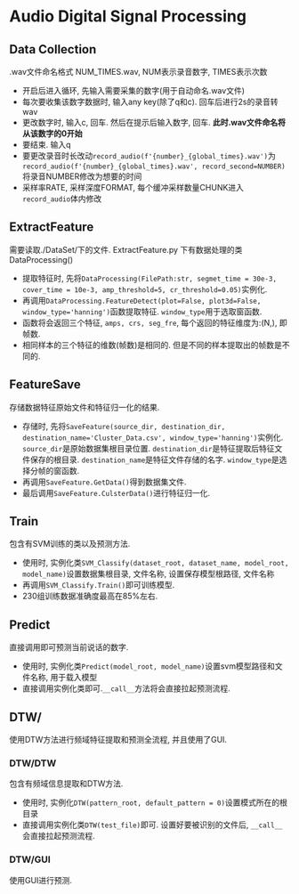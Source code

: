 # Audio Digital Signal Processing

## Data Collection

.wav文件命名格式 NUM_TIMES.wav, NUM表示录音数字, TIMES表示次数

- 开启后进入循环, 先输入需要采集的数字(用于自动命名.wav文件)
- 每次要收集该数字数据时, 输入any key(除了q和c). 回车后进行2s的录音转wav
- 更改数字时, 输入c, 回车. 然后在提示后输入数字, 回车. **此时.wav文件命名将从该数字的0开始**
- 要结束. 输入q
- 要更改录音时长改动`record_audio(f'{number}_{global_times}.wav')`为`record_audio(f'{number}_{global_times}.wav', record_second=NUMBER)`将录音NUMBER修改为想要的时间
- 采样率RATE, 采样深度FORMAT, 每个缓冲采样数量CHUNK进入`record_audio`体内修改

## ExtractFeature

需要读取./DataSet/下的文件.
ExtractFeature.py 下有数据处理的类DataProcessing()

- 提取特征时, 先将`DataProcessing(FilePath:str, segmet_time = 30e-3, cover_time = 10e-3, amp_threshold=5, cr_threshold=0.05)`实例化.
- 再调用`DataProcessing.FeatureDetect(plot=False, plot3d=False, window_type='hanning')`函数提取特征. `window_type`用于选取窗函数.
- 函数将会返回三个特征, `amps, crs, seg_fre`, 每个返回的特征维度为:(N,), 即帧数.
- 相同样本的三个特征的维数(帧数)是相同的. 但是不同的样本提取出的帧数是不同的.

## FeatureSave

存储数据特征原始文件和特征归一化的结果.

- 存储时, 先将`SaveFeature(source_dir, destination_dir, destination_name='Cluster_Data.csv', window_type='hanning')`实例化. `source_dir`是原始数据集根目录位置. `destination_dir`是特征提取后特征文件保存的根目录. `destination_name`是特征文件存储的名字. `window_type`是选择分帧的窗函数.
- 再调用`SaveFeature.GetData()`得到数据集文件.
- 最后调用`SaveFeature.CulsterData()`进行特征归一化.

## Train

包含有SVM训练的类以及预测方法.

- 使用时, 实例化类`SVM_Classify(dataset_root, dataset_name, model_root, model_name)`设置数据集根目录, 文件名称, 设置保存模型根路径, 文件名称
- 再调用`SVM_Classify.Train()`即可训练模型.
- 230组训练数据准确度最高在85%左右.

## Predict

直接调用即可预测当前说话的数字.

- 使用时, 实例化类`Predict(model_root, model_name)`设置svm模型路径和文件名称, 用于载入模型
- 直接调用实例化类即可.`__call__`方法将会直接拉起预测流程.

## DTW/

使用DTW方法进行频域特征提取和预测全流程, 并且使用了GUI.

### DTW/DTW

包含有频域信息提取和DTW方法.

- 使用时, 实例化`DTW(pattern_root, default_pattern = 0)`设置模式所在的根目录
- 直接调用实例化类`DTW(test_file)`即可. 设置好要被识别的文件后, `__call__`会直接拉起预测流程.

### DTW/GUI

使用GUI进行预测.
